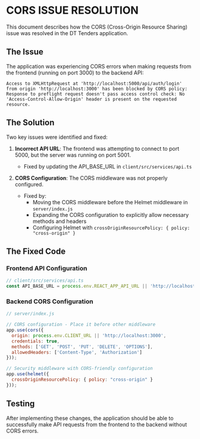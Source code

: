 # CORS ISSUE RESOLUTION

This document describes how the CORS (Cross-Origin Resource Sharing) issue was resolved in the DT Tenders application.

## The Issue

The application was experiencing CORS errors when making requests from the frontend (running on port 3000) to the backend API:

```
Access to XMLHttpRequest at 'http://localhost:5000/api/auth/login' from origin 'http://localhost:3000' has been blocked by CORS policy: Response to preflight request doesn't pass access control check: No 'Access-Control-Allow-Origin' header is present on the requested resource.
```

## The Solution

Two key issues were identified and fixed:

1. **Incorrect API URL**: The frontend was attempting to connect to port 5000, but the server was running on port 5001.
   - Fixed by updating the API_BASE_URL in `client/src/services/api.ts`

2. **CORS Configuration**: The CORS middleware was not properly configured.
   - Fixed by:
     - Moving the CORS middleware before the Helmet middleware in `server/index.js`
     - Expanding the CORS configuration to explicitly allow necessary methods and headers
     - Configuring Helmet with `crossOriginResourcePolicy: { policy: "cross-origin" }`

## The Fixed Code

### Frontend API Configuration

```javascript
// client/src/services/api.ts
const API_BASE_URL = process.env.REACT_APP_API_URL || 'http://localhost:5001/api';
```

### Backend CORS Configuration

```javascript
// server/index.js

// CORS configuration - Place it before other middleware
app.use(cors({
  origin: process.env.CLIENT_URL || 'http://localhost:3000',
  credentials: true,
  methods: ['GET', 'POST', 'PUT', 'DELETE', 'OPTIONS'],
  allowedHeaders: ['Content-Type', 'Authorization']
}));

// Security middleware with CORS-friendly configuration
app.use(helmet({
  crossOriginResourcePolicy: { policy: "cross-origin" }
}));
```

## Testing

After implementing these changes, the application should be able to successfully make API requests from the frontend to the backend without CORS errors.
